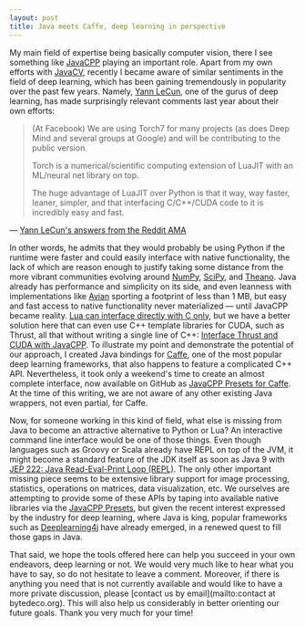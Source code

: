 ```yaml
---
layout: post
title: Java meets Caffe, deep learning in perspective
---
```


My main field of expertise being basically computer vision, there I see something like [JavaCPP](https://github.com/bytedeco/javacpp) playing an important role. Apart from my own efforts with [JavaCV](https://github.com/bytedeco/javacv), recently I became aware of similar sentiments in the field of deep learning, which has been gaining tremendously in popularity over the past few years. Namely, [Yann LeCun](http://yann.lecun.com/), one of the gurus of deep learning, has made surprisingly relevant comments last year about their own efforts:

>(At Facebook) We are using Torch7 for many projects (as does Deep Mind and several groups at Google) and will be contributing to the public version.
> 
>Torch is a numerical/scientific computing extension of LuaJIT with an ML/neural net library on top.
> 
>The huge advantage of LuaJIT over Python is that it way, way faster, leaner, simpler, and that interfacing C/C++/CUDA code to it is incredibly easy and fast.

— [Yann LeCun's answers from the Reddit AMA](http://fastml.com/yann-lecuns-answers-from-the-reddit-ama/)

In other words, he admits that they would probably be using Python if the runtime were faster and could easily interface with native functionality, the lack of which are reason enough to justify taking some distance from the more vibrant communities evolving around [NumPy](http://www.numpy.org/), [SciPy](http://www.scipy.org/), and [Theano](http://www.deeplearning.net/software/theano/). Java already has performance and simplicity on its side, and even leanness with implementations like [Avian](https://readytalk.github.io/avian/) sporting a footprint of less than 1 MB, but easy and fast access to native functionality never materialized — until JavaCPP became reality. [Lua can interface directly with C only](http://luajit.org/ext_ffi.html), but we have a better solution here that can even use C++ template libraries for CUDA, such as Thrust, all that without writing a single line of C++: [Interface Thrust and CUDA with JavaCPP](https://github.com/bytedeco/javacpp/wiki/Interface-Thrust-and-CUDA). To illustrate my point and demonstrate the potential of our approach, I created Java bindings for [Caffe](http://caffe.berkeleyvision.org/), one of the most popular deep learning frameworks, that also happens to feature a complicated C++ API. Nevertheless, it took only a weekend's time to create an almost complete interface, now available on GitHub as [JavaCPP Presets for Caffe](https://github.com/bytedeco/javacpp-presets/tree/master/caffe). At the time of this writing, we are not aware of any other existing Java wrappers, not even partial, for Caffe.

Now, for someone working in this kind of field, what else is missing from Java to become an attractive alternative to Python or Lua? An interactive command line interface would be one of those things. Even though languages such as Groovy or Scala already have REPL on top of the JVM, it might become a standard feature of the JDK itself as soon as Java 9 with [JEP 222: Java Read-Eval-Print Loop (REPL)](http://openjdk.java.net/jeps/222). The only other important missing piece seems to be extensive library support for image processing, statistics, operations on matrices, data visualization, etc. We ourselves are attempting to provide some of these APIs by taping into available native libraries via the [JavaCPP Presets](https://github.com/bytedeco/javacpp-presets), but given the recent interest expressed by the industry for deep learning, where Java is king, popular frameworks such as [Deeplearning4j](http://deeplearning4j.org/) have already emerged, in a renewed quest to fill those gaps in Java.

That said, we hope the tools offered here can help you succeed in your own endeavors, deep learning or not. We would very much like to hear what you have to say, so do not hesitate to leave a comment. Moreover, if there is anything you need that is not currently available and would like to have a more private discussion, please [contact us by email](mailto:contact at bytedeco.org). This will also help us considerably in better orienting our future goals. Thank you very much for your time!

